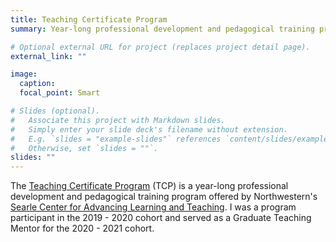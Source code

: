 ```yaml
---
title: Teaching Certificate Program
summary: Year-long professional development and pedagogical training program

# Optional external URL for project (replaces project detail page).
external_link: ""

image:
  caption: 
  focal_point: Smart

# Slides (optional).
#   Associate this project with Markdown slides.
#   Simply enter your slide deck's filename without extension.
#   E.g. `slides = "example-slides"` references `content/slides/example-slides.md`.
#   Otherwise, set `slides = ""`.
slides: ""
---
```


The [Teaching Certificate Program](https://www.northwestern.edu/searle/initiatives/grad/teaching-certificate-program/index.html) (TCP) is a year-long professional development and pedagogical training program offered by Northwestern's [Searle Center for Advancing Learning and Teaching](https://www.northwestern.edu/searle/). I was a program participant in the 2019 - 2020 cohort and served as a Graduate Teaching Mentor for the 2020 - 2021 cohort. 

<!--As a TCP participant, I designed an interdisciplinary course, *Statistical Research: Survey Sampling & Design of Experiments*, which emphasizes statistics as an investigative process and set of tools to answer interesting social and scientific questions. It is built on the premise that most of the statistical expertise required to successfully answer such questions actually occurs in the thinking and design phase, before any data is ever collected. The course culminates in a final project in which students develop a research question that can be answered with data and demonstrate their understanding of the course material by designing a statistically valid survey or randomized experiment that can answer that question. This course project could serve as the foundation for an excellent senior thesis, should the student decide to implement the survey or experiment upon completion of the course. -->
